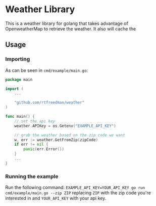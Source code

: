# Weather Library
This is a weather library for golang that takes advantage of OpenweatherMap to retrieve the weather. It also will cache the 
## Usage
### Importing
As can be seen in `cmd/example/main.go`:
```go
package main

import (
    ...

	"github.com/rtfreedman/weather"
)

func main() {
	// set the api key
	weather.APIKey = os.Getenv("EXAMPLE_API_KEY")

	// grab the weather based on the zip code we want
	w, err := weather.GetFromZip(zipCode)
	if err != nil {
		panic(err.Error())
	}
    ...
}
```
### Running the example
Run the following command: `EXAMPLE_API_KEY=YOUR_API_KEY go run cmd/example/main.go --zip ZIP` replacing `ZIP` with the zip code you're interested in and `YOUR_API_KEY` with your api key.